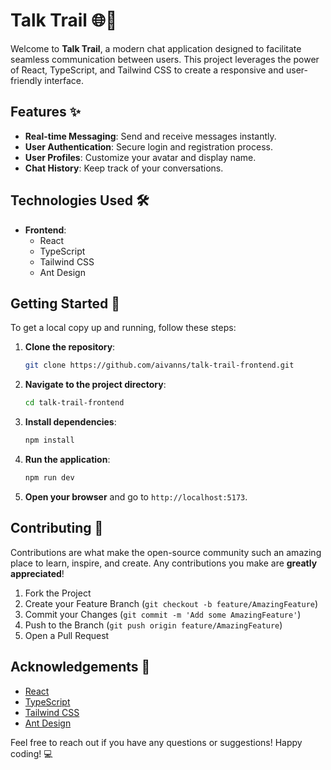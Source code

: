 # Talk Trail 🌐💬

Welcome to **Talk Trail**, a modern chat application designed to facilitate seamless communication between users. This project leverages the power of React, TypeScript, and Tailwind CSS to create a responsive and user-friendly interface.

## Features ✨

- **Real-time Messaging**: Send and receive messages instantly.
- **User Authentication**: Secure login and registration process.
- **User Profiles**: Customize your avatar and display name.
- **Chat History**: Keep track of your conversations.

## Technologies Used 🛠️

- **Frontend**: 
  - React
  - TypeScript
  - Tailwind CSS
  - Ant Design

## Getting Started 🚀

To get a local copy up and running, follow these steps:

1. **Clone the repository**:
   ```bash
   git clone https://github.com/aivanns/talk-trail-frontend.git
   ```

2. **Navigate to the project directory**:
   ```bash
   cd talk-trail-frontend
   ```

3. **Install dependencies**:
   ```bash
   npm install
   ```

4. **Run the application**:
   ```bash
   npm run dev
   ```

5. **Open your browser** and go to `http://localhost:5173`.

## Contributing 🤝

Contributions are what make the open-source community such an amazing place to learn, inspire, and create. Any contributions you make are **greatly appreciated**!

1. Fork the Project
2. Create your Feature Branch (`git checkout -b feature/AmazingFeature`)
3. Commit your Changes (`git commit -m 'Add some AmazingFeature'`)
4. Push to the Branch (`git push origin feature/AmazingFeature`)
5. Open a Pull Request

## Acknowledgements 🙏

- [React](https://reactjs.org/)
- [TypeScript](https://www.typescriptlang.org/)
- [Tailwind CSS](https://tailwindcss.com/)
- [Ant Design](https://ant.design/)

Feel free to reach out if you have any questions or suggestions! Happy coding! 💻
